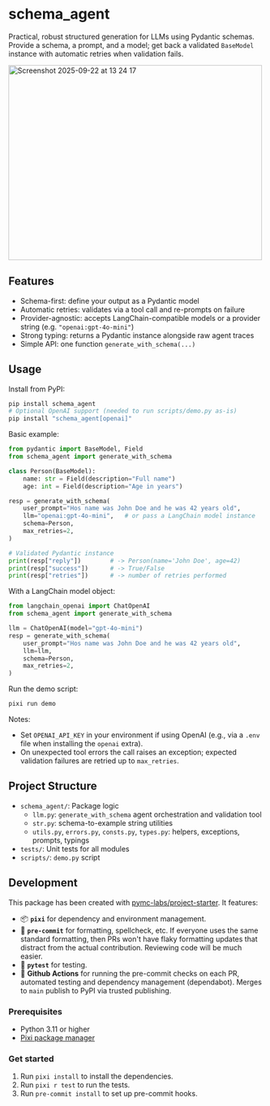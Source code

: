 # schema_agent

Practical, robust structured generation for LLMs using Pydantic schemas. Provide a schema, a prompt, and a model; get back a validated `BaseModel` instance with automatic retries when validation fails.

<img width="500" height="385" alt="Screenshot 2025-09-22 at 13 24 17" src="https://github.com/user-attachments/assets/c4d417a9-3d2a-4743-a76b-f1bbb7f5671b" />

## Features


- Schema-first: define your output as a Pydantic model
- Automatic retries: validates via a tool call and re-prompts on failure
- Provider-agnostic: accepts LangChain-compatible models or a provider string (e.g. `"openai:gpt-4o-mini"`)
- Strong typing: returns a Pydantic instance alongside raw agent traces
- Simple API: one function `generate_with_schema(...)`

## Usage

Install from PyPI:

```bash
pip install schema_agent
# Optional OpenAI support (needed to run scripts/demo.py as-is)
pip install "schema_agent[openai]"
```

Basic example:

```python
from pydantic import BaseModel, Field
from schema_agent import generate_with_schema

class Person(BaseModel):
    name: str = Field(description="Full name")
    age: int = Field(description="Age in years")

resp = generate_with_schema(
    user_prompt="Hos name was John Doe and he was 42 years old",
    llm="openai:gpt-4o-mini",   # or pass a LangChain model instance
    schema=Person,
    max_retries=2,
)

# Validated Pydantic instance
print(resp["reply"])        # -> Person(name='John Doe', age=42)
print(resp["success"])      # -> True/False
print(resp["retries"])      # -> number of retries performed
```

With a LangChain model object:

```python
from langchain_openai import ChatOpenAI
from schema_agent import generate_with_schema

llm = ChatOpenAI(model="gpt-4o-mini")
resp = generate_with_schema(
    user_prompt="Hos name was John Doe and he was 42 years old",
    llm=llm,
    schema=Person,
    max_retries=2,
)
```

Run the demo script:

```bash
pixi run demo
```

Notes:

- Set `OPENAI_API_KEY` in your environment if using OpenAI (e.g., via a `.env` file when installing the `openai` extra).
- On unexpected tool errors the call raises an exception; expected validation failures are retried up to `max_retries`.

## Project Structure

- `schema_agent/`: Package logic
  - `llm.py`: `generate_with_schema` agent orchestration and validation tool
  - `str.py`: schema-to-example string utilities
  - `utils.py`, `errors.py`, `consts.py`, `types.py`: helpers, exceptions, prompts, typings
- `tests/`: Unit tests for all modules
- `scripts/`: `demo.py` script

## Development

This package has been created with [pymc-labs/project-starter](https://github.com/pymc-labs/project-starter). It features:

- 📦 **`pixi`** for dependency and environment management.
- 🧹 **`pre-commit`** for formatting, spellcheck, etc. If everyone uses the same standard formatting, then PRs won't have flaky formatting updates that distract from the actual contribution. Reviewing code will be much easier.
- 🧪 **`pytest`** for testing.
- 🔄 **Github Actions** for running the pre-commit checks on each PR, automated testing and dependency management (dependabot). Merges to `main` publish to PyPI via trusted publishing.

### Prerequisites

- Python 3.11 or higher
- [Pixi package manager](https://pixi.sh/latest/)

### Get started

1. Run `pixi install` to install the dependencies.
2. Run `pixi r test` to run the tests.
3. Run `pre-commit install` to set up pre-commit hooks.
